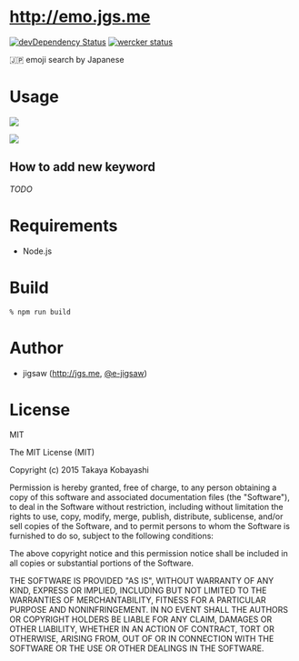 http://emo.jgs.me
=================

[![devDependency Status](https://david-dm.org/jgsme/emo/dev-status.svg)](https://david-dm.org/jgsme/emo#info=devDependencies) [![wercker status](https://app.wercker.com/status/63c6b72560767883a2e6769e30789060/s/master "wercker status")](https://app.wercker.com/project/bykey/63c6b72560767883a2e6769e30789060)

:jp: emoji search by Japanese

# Usage

![](https://qiita-image-store.s3.amazonaws.com/0/25679/a8a80249-bdd4-af25-5b48-b4281857e242.gif)

![](https://qiita-image-store.s3.amazonaws.com/0/25679/0447db93-e09e-8fde-a2d6-693884960f97.gif)

## How to add new keyword

*TODO*

# Requirements

* Node.js

# Build

```
% npm run build
```

# Author

* jigsaw (http://jgs.me, [@e-jigsaw](http://github.com/e-jigsaw))

# License

MIT

The MIT License (MIT)

Copyright (c) 2015 Takaya Kobayashi

Permission is hereby granted, free of charge, to any person obtaining a copy of this software and associated documentation files (the "Software"), to deal in the Software without restriction, including without limitation the rights to use, copy, modify, merge, publish, distribute, sublicense, and/or sell copies of the Software, and to permit persons to whom the Software is furnished to do so, subject to the following conditions:

The above copyright notice and this permission notice shall be included in all copies or substantial portions of the Software.

THE SOFTWARE IS PROVIDED "AS IS", WITHOUT WARRANTY OF ANY KIND, EXPRESS OR IMPLIED, INCLUDING BUT NOT LIMITED TO THE WARRANTIES OF MERCHANTABILITY, FITNESS FOR A PARTICULAR PURPOSE AND NONINFRINGEMENT. IN NO EVENT SHALL THE AUTHORS OR COPYRIGHT HOLDERS BE LIABLE FOR ANY CLAIM, DAMAGES OR OTHER LIABILITY, WHETHER IN AN ACTION OF CONTRACT, TORT OR OTHERWISE, ARISING FROM, OUT OF OR IN CONNECTION WITH THE SOFTWARE OR THE USE OR OTHER DEALINGS IN THE SOFTWARE.
